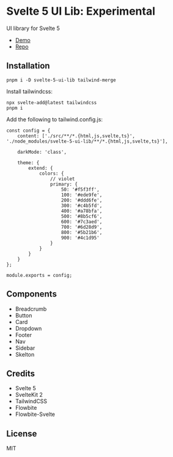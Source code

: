 # Svelte 5 UI Lib: Experimental

UI library for Svelte 5

- [Demo](https://svelte-5-ui-lib.vercel.app/)
- [Repo](https://github.com/shinokada/svelte-5-ui-lib)


## Installation

```
pnpm i -D svelte-5-ui-lib tailwind-merge
```

Install tailwindcss:

```
npx svelte-add@latest tailwindcss
pnpm i
```

Add the following to tailwind.config.js:

```
const config = {
	content: ['./src/**/*.{html,js,svelte,ts}', './node_modules/svelte-5-ui-lib/**/*.{html,js,svelte,ts}'],

	darkMode: 'class',

	theme: {
		extend: {
			colors: {
				// violet
				primary: {
					50: '#f5f3ff',
					100: '#ede9fe',
					200: '#ddd6fe',
					300: '#c4b5fd',
					400: '#a78bfa',
					500: '#8b5cf6',
					600: '#7c3aed',
					700: '#6d28d9',
					800: '#5b21b6',
					900: '#4c1d95'
				}
			}
		}
	}
};

module.exports = config;
```

## Components

- Breadcrumb
- Button
- Card
- Dropdown
- Footer
- Nav
- Sidebar
- Skelton

## Credits

- Svelte 5
- SvelteKit 2
- TailwindCSS
- Flowbite
- Flowbite-Svelte

## License

MIT